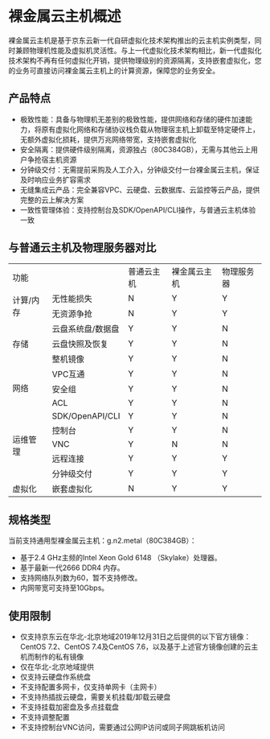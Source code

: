 # 裸金属云主机概述

裸金属云主机是基于京东云新一代自研虚拟化技术架构推出的云主机实例类型，同时兼顾物理机性能及虚拟机灵活性。与上一代虚拟化技术架构相比，新一代虚拟化技术架构不再有任何虚拟化开销，提供物理级别的资源隔离，支持嵌套虚拟化，您的业务可直接访问裸金属云主机上的计算资源，保障您的业务安全。
 
## 产品特点
*  极致性能：具备与物理机无差别的极致性能，提供网络和存储的硬件加速能力，将原有虚拟化网络和存储协议栈负载从物理宿主机上卸载至特定硬件上，无额外虚拟化损耗，提供万兆网络带宽，支持嵌套虚拟化
*  安全隔离：提供硬件级别隔离，资源独占（80C384GB），无需与其他云上用户争抢宿主机资源
*  分钟级交付：无需提前采购及人工介入，分钟级交付一台裸金属云主机，保证及时响应业务扩容需求
*  无缝集成云产品：完全兼容VPC、云硬盘、云数据库、云监控等云产品，提供完整的云上解决方案
*  一致性管理体验：支持控制台及SDK/OpenAPI/CLI操作，与普通云主机体验一致

## 与普通云主机及物理服务器对比
<table>
   <tr>
      <td colspan="2">功能</td>
      <td >普通云主机</td>
      <td >裸金属云主机</td>
      <td >物理服务器</td>
	</tr>
	<tr>
      <td rowspan="2">计算/内存</td>
      <td >无性能损失</td>
      <td >N</td>
      <td >Y</td>
      <td >Y</td>
	</tr>
	<tr>
      <td >无资源争抢</td>
      <td >N</td>
      <td >Y</td>
      <td >Y</td>
   	</tr>
  	<tr>
      <td rowspan="3">存储</td>
      <td >云盘系统盘/数据盘</td>
      <td >Y</td>
      <td >Y</td>
      <td >N</td>
	</tr>
	<tr>
      <td >云盘快照及恢复</td>
      <td >Y</td>
      <td >Y</td>
      <td >N</td>
   	</tr>
	<tr>
      <td >整机镜像</td>
      <td >Y</td>
      <td >Y</td>
      <td >N</td>
   	</tr>
  	<tr>
      <td rowspan="3">网络</td>
      <td >VPC互通</td>
      <td >Y</td>
      <td >Y</td>
      <td >N</td>
	</tr>
	<tr>
      <td >安全组</td>
      <td >Y</td>
      <td >Y</td>
      <td >N</td>
   	</tr>
	<tr>
      <td >ACL</td>
      <td >Y</td>
      <td >Y</td>
      <td >N</td>
   	</tr>
  	<tr>
      <td rowspan="5">运维管理</td>
      <td >SDK/OpenAPI/CLI</td>
      <td >Y</td>
      <td >Y</td>
      <td >N</td>
	</tr>
  	<tr>
      <td >控制台</td>
      <td >Y</td>
      <td >Y</td>
      <td >N</td>
	</tr>
	<tr>
      <td >VNC</td>
      <td >Y</td>
      <td >N</td>
      <td >N</td>
	</tr>
	<tr>
      <td >远程连接</td>
      <td >Y</td>
      <td >Y</td>
      <td >Y</td>
	</tr>
	<tr>
      <td >分钟级交付</td>
      <td >Y</td>
      <td >Y</td>
      <td >Y</td>
	</tr>
  	<tr>
      <td >虚拟化</td>
      <td >嵌套虚拟化</td>
      <td >N</td>
      <td >Y</td>
      <td >Y</td>
	</tr>
</table>

## 规格类型

当前支持通用型裸金属云主机：g.n2.metal（80C384GB）：

*	基于2.4 GHz主频的Intel Xeon Gold 6148 （Skylake）处理器。
* 	基于最新一代2666 DDR4 内存。
*  支持网络队列数为60，暂不支持修改。
*  内网带宽可支持至10Gbps。

## 使用限制

* 	仅支持京东云在华北-北京地域2019年12月31日之后提供的以下官方镜像：CentOS 7.2、CentOS 7.4及CentOS 7.6，以及基于上述官方镜像创建的云主机而制作的私有镜像
*  仅在华北-北京地域提供
*  仅支持云硬盘作系统盘
* 	不支持配置多网卡，仅支持单网卡（主网卡）
*  	不支持热插拔云硬盘，需要关机挂载/卸载云硬盘
*  	不支持挂载加密盘及多点挂载盘
*	不支持调整配置
* 	不支持控制台VNC访问，需要通过公网IP访问或同子网跳板机访问

